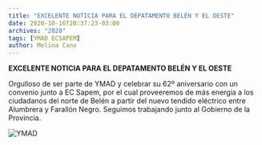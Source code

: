 ```yaml
---
title: "EXCELENTE NOTICIA PARA EL DEPATAMENTO BELÉN Y EL OESTE"
date: 2020-10-16T20:37:23-03:00
archives: "2020"
tags: [YMAD ECSAPEM]
author: Melina Cano
---
```

**EXCELENTE NOTICIA PARA EL DEPATAMENTO BELÉN Y EL OESTE**

Orgulloso de ser parte de YMAD y celebrar su 62º aniversario con un convenio junto a EC Sapem, por el cual proveeremos de más energía a los ciudadanos del norte de Belén a partir del nuevo tendido eléctrico entre Alumbrera y Farallón Negro. Seguimos trabajando junto al Gobierno de la Provincia.

![YMAD](/img/YMAD_ECSAPEM.jpg "YMAD")